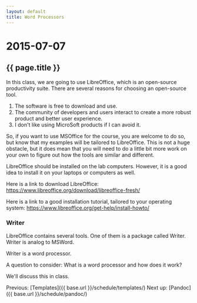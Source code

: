 ```yaml
---
layout: default
title: Word Processors
---
```


# 2015-07-07
## {{ page.title }}

In this class, we are going to use LibreOffice, which is an open-source productivity suite. 
There are several reasons for choosing an open-source tool. 

1. The software is free to download and use. 
2. The community of developers and users interact to create a more robust product and better user experience.
3. I don't like using MicroSoft products if I can avoid it. 

So, if you want to use MSOffice for the course, you are welcome to do so, but know that my examples will be tailored to LibreOffice. 
This is not a huge obstacle, but it does mean that you will need to do a little bit more work on your own to figure out how the tools are similar and different. 

LibreOffice should be installed on the lab computers. 
However, it is a good idea to install it on your laptops or computers as well. 

Here is a link to download LibreOffice: https://www.libreoffice.org/download/libreoffice-fresh/

Here is a link to a good installation tutorial, tailored to your operating system: https://www.libreoffice.org/get-help/install-howto/

### Writer

LibreOffice contains several tools. 
One of them is a package called Writer. 
Writer is analog to MSWord. 

Writer is a word processor. 

A question to consider: What is a word processor and how does it work?

We'll discuss this in class. 

Previous: [Templates]({{ base.url }}/schedule/templates/) Next up: [Pandoc]({{ base.url }}/schedule/pandoc/)